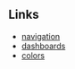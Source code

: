 <!DOCTYPE html>
<html>
  <head>
    <meta charset="utf-8" />
    <meta name="viewport" content="width=device-width,initial-scale=1">
    <meta name="description" content="fabric8 UXD">
    <meta name="author" content="Adam J. Jolicoeur">
    <meta http-equiv="X-UA-Compatible" content="IE=edge">
    <title>Design Sprints</title>
    <!-- link to main stylesheet -->
    <link rel="stylesheet" href="https://fonts.googleapis.com/icon?family=Material+Icons">
    <link rel="stylesheet" href="https://code.getmdl.io/1.3.0/material.blue_grey-light_blue.min.css" />
    <script defer src="https://code.getmdl.io/1.3.0/material.min.js"></script>
    <link rel="stylesheet" type="text/css" href="css/styles.css">
  </head>
  <body>
    <section>
    <h2>Links</h2>
      <ul>
        <li>
          <a href="navigation/navigation.md">navigation</a>
        </li>
        <li>
          <a href="dashboards/dashboards.md">dashboards</a>
        </li>
        <li>
          <a href="colors/colors.md">colors</a>
        </li>
      </ul>
    </section>
  </body>
</html>
